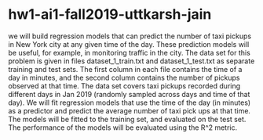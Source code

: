 # hw1-ai1-fall2019-uttkarsh-jain
we will build regression models that can predict the number of taxi pickups in New York city at any given time of the day. 
These prediction models will be useful, for example, in monitoring traffic in the city.
The data set for this problem is given in files dataset_1_train.txt and dataset_1_test.txt as separate training and test sets. 
The first column in each file contains the time of a day in minutes, and the
second column contains the number of pickups observed at that time. 
The data set covers taxi pickups recorded during different days in Jan 2019 (randomly sampled across days and time of that day).
We will fit regression models that use the time of the day (in minutes) as a predictor and predict the average number of taxi pick ups at that time. 
The models will be fitted to the training set, and evaluated on the test set. 
The performance of the models will be evaluated using the R^2 metric.
